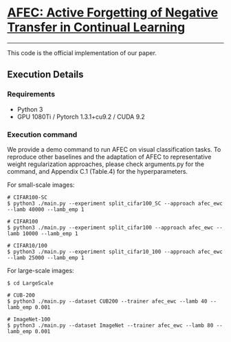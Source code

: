 # [AFEC: Active Forgetting of Negative Transfer in Continual Learning]() 

------
This code is the official implementation of our paper.

## **Execution Details**

### Requirements

- Python 3
- GPU 1080Ti / Pytorch 1.3.1+cu9.2 / CUDA 9.2

### Execution command
We provide a demo command to run AFEC on visual classification tasks. 
To reproduce other baselines and the adaptation of AFEC to representative weight regularization approaches, 
please check arguments.py for the command, and Appendix  C.1 (Table.4) for the hyperparameters.

For small-scale images:

```
# CIFAR100-SC
$ python3 ./main.py --experiment split_cifar100_SC --approach afec_ewc --lamb 40000 --lamb_emp 1

# CIFAR100
$ python3 ./main.py --experiment split_cifar100 --approach afec_ewc --lamb 10000 --lamb_emp 1

# CIFAR10/100
$ python3 ./main.py --experiment split_cifar10_100 --approach afec_ewc --lamb 25000 --lamb_emp 1

```

For large-scale images:

```
$ cd LargeScale

# CUB-200
$ python3 ./main.py --dataset CUB200 --trainer afec_ewc --lamb 40 --lamb_emp 0.001

# ImageNet-100
$ python3 ./main.py --dataset ImageNet --trainer afec_ewc --lamb 80 --lamb_emp 0.001

```

